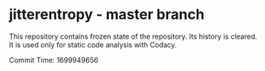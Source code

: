 # jitterentropy - master branch

This repository contains frozen state of the repository.
Its history is cleared. It is used only for static code
analysis with Codacy.

Commit Time: 1699949656